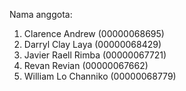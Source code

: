 Nama anggota:
1. Clarence Andrew (00000068695)
2. Darryl Clay Laya (00000068429)
3. Javier Raell Rimba (00000067721)
4. Revan Revian (00000067662)
5. William Lo Channiko (00000068779)
